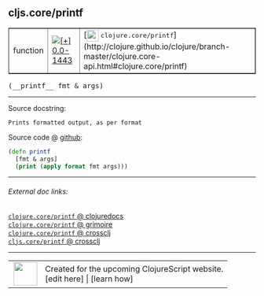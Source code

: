 ## cljs.core/printf



 <table border="1">
<tr>
<td>function</td>
<td><a href="https://github.com/cljsinfo/cljs-api-docs/tree/0.0-1443"><img valign="middle" alt="[+] 0.0-1443" title="Added in 0.0-1443" src="https://img.shields.io/badge/+-0.0--1443-lightgrey.svg"></a> </td>
<td>
[<img height="24px" valign="middle" src="http://i.imgur.com/1GjPKvB.png"> <samp>clojure.core/printf</samp>](http://clojure.github.io/clojure/branch-master/clojure.core-api.html#clojure.core/printf)
</td>
</tr>
</table>


 <samp>
(__printf__ fmt & args)<br>
</samp>

---





Source docstring:

```
Prints formatted output, as per format
```


Source code @ [github](https://github.com/clojure/clojurescript/blob/r1853/src/cljs/cljs/core.cljs#L6748-L6751):

```clj
(defn printf
  [fmt & args]
  (print (apply format fmt args)))
```

<!--
Repo - tag - source tree - lines:

 <pre>
clojurescript @ r1853
└── src
    └── cljs
        └── cljs
            └── <ins>[core.cljs:6748-6751](https://github.com/clojure/clojurescript/blob/r1853/src/cljs/cljs/core.cljs#L6748-L6751)</ins>
</pre>

-->

---



###### External doc links:

[`clojure.core/printf` @ clojuredocs](http://clojuredocs.org/clojure.core/printf)<br>
[`clojure.core/printf` @ grimoire](http://conj.io/store/v1/org.clojure/clojure/1.7.0-beta3/clj/clojure.core/printf/)<br>
[`clojure.core/printf` @ crossclj](http://crossclj.info/fun/clojure.core/printf.html)<br>
[`cljs.core/printf` @ crossclj](http://crossclj.info/fun/cljs.core.cljs/printf.html)<br>

---

 <table>
<tr><td>
<img valign="middle" align="right" width="48px" src="http://i.imgur.com/Hi20huC.png">
</td><td>
Created for the upcoming ClojureScript website.<br>
[edit here] | [learn how]
</td></tr></table>

[edit here]:https://github.com/cljsinfo/cljs-api-docs/blob/master/cljsdoc/cljs.core_printf.cljsdoc
[learn how]:https://github.com/cljsinfo/cljs-api-docs/wiki/cljsdoc-files

<!--

This information was too distracting to show to readers, but I'll leave it
commented here since it is helpful to:

- pretty-print the data used to generate this document
- and show how to retrieve that data



The API data for this symbol:

```clj
{:ns "cljs.core",
 :name "printf",
 :signature ["[fmt & args]"],
 :history [["+" "0.0-1443"]],
 :type "function",
 :full-name-encode "cljs.core_printf",
 :source {:code "(defn printf\n  [fmt & args]\n  (print (apply format fmt args)))",
          :title "Source code",
          :repo "clojurescript",
          :tag "r1853",
          :filename "src/cljs/cljs/core.cljs",
          :lines [6748 6751]},
 :full-name "cljs.core/printf",
 :clj-symbol "clojure.core/printf",
 :docstring "Prints formatted output, as per format"}

```

Retrieve the API data for this symbol:

```clj
;; from Clojure REPL
(require '[clojure.edn :as edn])
(-> (slurp "https://raw.githubusercontent.com/cljsinfo/cljs-api-docs/catalog/cljs-api.edn")
    (edn/read-string)
    (get-in [:symbols "cljs.core/printf"]))
```

-->

